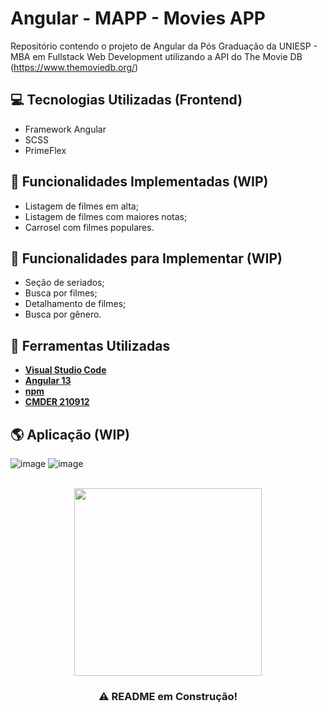 # Angular - MAPP - Movies APP

Repositório contendo o projeto de Angular da Pós Graduação da UNIESP - MBA em Fullstack Web Development utilizando a API do The Movie DB (https://www.themoviedb.org/)

## 💻 Tecnologias Utilizadas (Frontend)

* Framework Angular
* SCSS
* PrimeFlex

## 🚀 Funcionalidades Implementadas (WIP)

* Listagem de filmes em alta;
* Listagem de filmes com maiores notas;
* Carrosel com filmes populares.

## 🚀 Funcionalidades para Implementar (WIP)

* Seção de seriados;
* Busca por filmes;
* Detalhamento de filmes;
* Busca por gênero.

## 🔨 Ferramentas Utilizadas

* [**Visual Studio Code**](https://code.visualstudio.com/)
* [**Angular 13**](https://angular.io/)
* [**npm**](https://www.npmjs.com/)
* [**CMDER 210912**](https://cmder.net/)


## 🌎 Aplicação (WIP)

![image](https://user-images.githubusercontent.com/27966289/194728744-84ff8aa0-8d86-4e3d-aa52-5705dfc96b57.png)
![image](https://user-images.githubusercontent.com/27966289/194728754-e9c2136f-9c3d-4d4f-a534-9309fd63e82d.png)


<br>
<div id="header" align="center">
  <img src="https://media.giphy.com/media/13HgwGsXF0aiGY/giphy.gif" width="300"/>
</div>

<h3 align="center"> ⚠ README em Construção! </h3>

